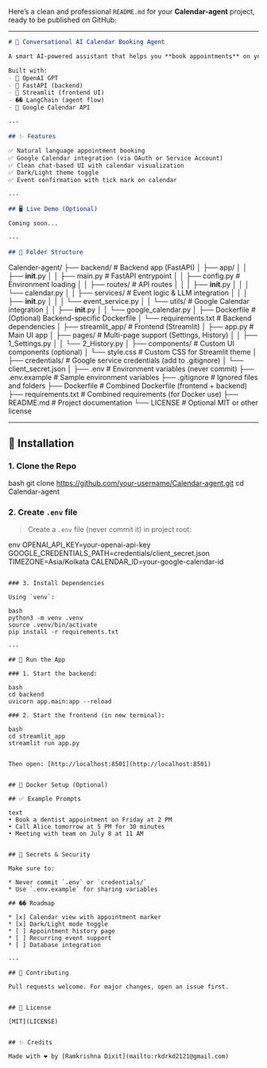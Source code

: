 Here’s a clean and professional `README.md` for your **Calendar-agent** project, ready to be published on GitHub:

---

```markdown
# 📅 Conversational AI Calendar Booking Agent

A smart AI-powered assistant that helps you **book appointments** on your Google Calendar using **natural language conversation**.

Built with:
- 🧠 OpenAI GPT
- 🚀 FastAPI (backend)
- 🎨 Streamlit (frontend UI)
- �� LangChain (agent flow)
- 📆 Google Calendar API

---

## ✨ Features

✅ Natural language appointment booking  
✅ Google Calendar integration (via OAuth or Service Account)  
✅ Clean chat-based UI with calendar visualization  
✅ Dark/Light theme toggle  
✅ Event confirmation with tick mark on calendar

---

## 🖥️ Live Demo (Optional)

Coming soon...

---

## 📁 Folder Structure

```
Calender-agent/
├── backend/                         # Backend app (FastAPI)
│   ├── app/
│   │   ├── __init__.py
│   │   ├── main.py                  # FastAPI entrypoint
│   │   ├── config.py                # Environment loading
│   │   ├── routes/                  # API routes
│   │   │   ├── __init__.py
│   │   │   └── calendar.py
│   │   ├── services/                # Event logic & LLM integration
│   │   │   ├── __init__.py
│   │   │   └── event_service.py
│   │   └── utils/                   # Google Calendar integration
│   │       ├── __init__.py
│   │       └── google_calendar.py
│   ├── Dockerfile                   # (Optional) Backend-specific Dockerfile
│   └── requirements.txt             # Backend dependencies
│
├── streamlit_app/                  # Frontend (Streamlit)
│   ├── app.py                      # Main UI app
│   ├── pages/                      # Multi-page support (Settings, History)
│   │   ├── 1_Settings.py
│   │   └── 2_History.py
│   ├── components/                 # Custom UI components (optional)
│   └── style.css                   # Custom CSS for Streamlit theme
│
├── credentials/                    # Google service credentials (add to .gitignore)
│   └── client_secret.json
│
├── .env                            # Environment variables (never commit)
├── .env.example                    # Sample environment variables
├── .gitignore                      # Ignored files and folders
├── Dockerfile                      # Combined Dockerfile (frontend + backend)
├── requirements.txt                # Combined requirements (for Docker use)
├── README.md                       # Project documentation
└── LICENSE                         # Optional MIT or other license

---

## 🧪 Installation

### 1. Clone the Repo

bash
git clone https://github.com/your-username/Calendar-agent.git
cd Calendar-agent

### 2. Create `.env` file

> Create a `.env` file (never commit it) in project root:

env
OPENAI_API_KEY=your-openai-api-key
GOOGLE_CREDENTIALS_PATH=credentials/client_secret.json
TIMEZONE=Asia/Kolkata
CALENDAR_ID=your-google-calendar-id
```

### 3. Install Dependencies

Using `venv`:

bash
python3 -m venv .venv
source .venv/bin/activate
pip install -r requirements.txt

---

## 🚀 Run the App

### 1. Start the backend:

bash
cd backend
uvicorn app.main:app --reload

### 2. Start the frontend (in new terminal):

bash
cd streamlit_app
streamlit run app.py


Then open: [http://localhost:8501](http://localhost:8501)


## 🐳 Docker Setup (Optional)

## ✅ Example Prompts

text
• Book a dentist appointment on Friday at 2 PM
• Call Alice tomorrow at 5 PM for 30 minutes
• Meeting with team on July 8 at 11 AM


## 🔐 Secrets & Security

Make sure to:

* Never commit `.env` or `credentials/`
* Use `.env.example` for sharing variables

## �� Roadmap

* [x] Calendar view with appointment marker
* [x] Dark/Light mode toggle
* [ ] Appointment history page
* [ ] Recurring event support
* [ ] Database integration

---

## 🤝 Contributing

Pull requests welcome. For major changes, open an issue first.


## 📄 License

[MIT](LICENSE)


## ✨ Credits

Made with ❤️ by [Ramkrishna Dixit](mailto:rkdrkd2121@gmail.com)
